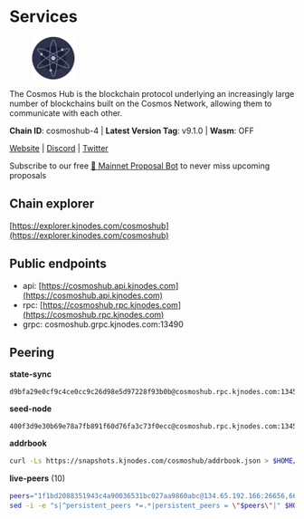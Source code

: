 # Services

<figure><img src="https://raw.githubusercontent.com/kj89/cosmos-images/main/logos/cosmoshub.png" alt=""><figcaption></figcaption></figure>

The Cosmos Hub is the blockchain protocol underlying an  increasingly large number of blockchains built on the  Cosmos Network, allowing them to communicate with each other.

**Chain ID**: cosmoshub-4 | **Latest Version Tag**: v9.1.0 | **Wasm**: OFF

[Website](https://hub.cosmos.network) | [Discord](https://discord.gg/cosmosnetwork) | [Twitter](https://twitter.com/cosmoshub)



Subscribe to our free [🤖 Mainnet Proposal Bot](https://t.me/kjnodes_proposal_bot) to never miss upcoming proposals


## Chain explorer
[https://explorer.kjnodes.com/cosmoshub](https://explorer.kjnodes.com/cosmoshub)

## Public endpoints

* api: [https://cosmoshub.api.kjnodes.com](https://cosmoshub.api.kjnodes.com)
* rpc: [https://cosmoshub.rpc.kjnodes.com](https://cosmoshub.rpc.kjnodes.com)
* grpc: cosmoshub.grpc.kjnodes.com:13490

## Peering

**state-sync**

```text
d9bfa29e0cf9c4ce0cc9c26d98e5d97228f93b0b@cosmoshub.rpc.kjnodes.com:13456
```

**seed-node**

```text
400f3d9e30b69e78a7fb891f60d76fa3c73f0ecc@cosmoshub.rpc.kjnodes.com:13459
```

**addrbook**
```bash
curl -Ls https://snapshots.kjnodes.com/cosmoshub/addrbook.json > $HOME/.gaia/config/addrbook.json
```

**live-peers** (10)
```bash
peers="1f1bd2088351943c4a90036531bc027aa9860abc@134.65.192.166:26656,6681cee74de13aaac561442bcbc420bdb025aacc@116.202.85.179:26656,e2b3cba06a28ff811e72f23d0e025c9354ed680d@35.206.163.4:26656,8d9a128bacce43faf0d8eae8e72684e24ec7448c@35.211.152.31:26656,1cf720d4359922a995aa9bb78a6968db08d5f961@35.207.125.5:26656,b858ca4f3fed2c36b949cf67188b126e2542a39a@135.181.215.115:26726,c1e437f73b8889b78ea34981e7c349157ad80284@107.135.15.66:26656,3da88430414ec9084c8983fe4d462cce655ff1f3@51.222.245.114:26656,56a863685d72cb7b76ece450969c3de49fd6f19f@107.155.81.106:26656,d9bfa29e0cf9c4ce0cc9c26d98e5d97228f93b0b@65.109.88.38:13456"
sed -i -e "s|^persistent_peers *=.*|persistent_peers = \"$peers\"|" $HOME/.gaia/config/config.toml
```
